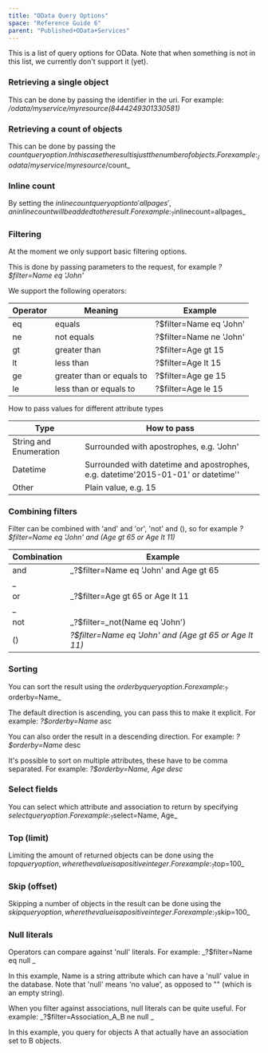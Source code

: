 ```yaml
---
title: "OData Query Options"
space: "Reference Guide 6"
parent: "Published+OData+Services"
---
```

This is a list of query options for OData. Note that when something is not in this list, we currently don't support it (yet).

### Retrieving a single object

This can be done by passing the identifier in the uri. For example: _/odata/myservice/myresource(8444249301330581)_

### Retrieving a count of objects

This can be done by passing the $count query option. In this case the result is just the number of objects. For example: _/odata/myservice/myresource/$count_

### Inline count

By setting the $inlinecount query option to 'allpages', an inline count will be added to the result. For example: _?$inlinecount=allpages_

### Filtering

At the moment we only support basic filtering options.

This is done by passing parameters to the request, for example _?$filter=Name eq 'John'_

We support the following operators:

| Operator | Meaning | Example |
| --- | --- | --- |
| eq | equals | ?$filter=Name eq 'John' |
| ne | not equals | ?$filter=Name ne 'John' |
| gt | greater than | ?$filter=Age gt 15 |
| lt | less than | ?$filter=Age lt 15 |
| ge | greater than or equals to | ?$filter=Age ge 15 |
| le | less than or equals to | ?$filter=Age le 15 |

How to pass values for different attribute types

| Type | How to pass |
| --- | --- |
| String and Enumeration | Surrounded with apostrophes, e.g. 'John' |
| Datetime | Surrounded with datetime and apostrophes, e.g. datetime'2015-01-01' or datetime'<epoch value here>' |
| Other | Plain value, e.g. 15 |

### Combining filters

Filter can be combined with 'and' and 'or', 'not' and (), so for example _?$filter=Name eq 'John' and (Age gt 65 or Age lt 11)_

| Combination | Example |
| --- | --- |
| and | _?$filter=Name eq 'John' and Age gt 65
_ |
| or | _?$filter=Age gt 65 or Age lt 11
_ |
| not | _?$filter=_not(Name eq 'John') |
| () | _?$filter=Name eq 'John' and (Age gt 65 or Age lt 11)_ |

### Sorting

You can sort the result using the $orderby query option. For example: _?$orderby=Name_

The default direction is ascending, you can pass this to make it explicit. For example: _?$orderby=Name_ asc

You can also order the result in a descending direction. For example: _?$orderby=Name_ desc

It's possible to sort on multiple attributes, these have to be comma separated. For example: _?$orderby=Name, Age desc_

### Select fields

You can select which attribute and association to return by specifying $select query option. For example: _?$select=Name, Age_

### Top (limit)

Limiting the amount of returned objects can be done using the $top query option, where the value is a positive integer. For example: _?$top=100_

### Skip (offset)

Skipping a number of objects in the result can be done using the $skip query option, where the value is a positive integer. For example: _?$skip=100_

### Null literals

Operators can compare against 'null' literals. For example: _?$filter=Name eq null _

In this example, Name is a string attribute which can have a 'null' value in the database. Note that 'null' means 'no value', as opposed to "" (which is an empty string).

When you filter against associations, null literals can be quite useful. For example: _?$filter=Association_A_B ne null _

In this example, you query for objects A that actually have an association set to B objects.
